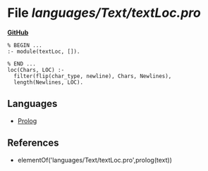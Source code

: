 # File _languages/Text/textLoc.pro_
**[GitHub](https://github.com/softlang/yas/blob/master/languages/Text/textLoc.pro)**
```
% BEGIN ...
:- module(textLoc, []).

% END ...
loc(Chars, LOC) :-
  filter(flip(char_type, newline), Chars, Newlines),
  length(Newlines, LOC).
```

## Languages
* [Prolog](../languages/Prolog.md)

## References
* elementOf('languages/Text/textLoc.pro',prolog(text))
